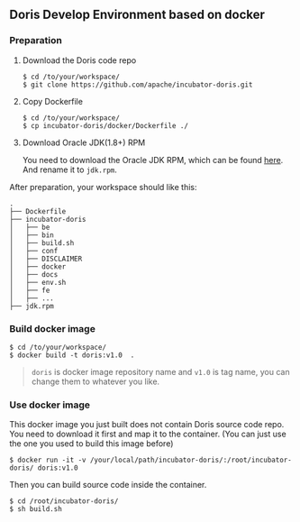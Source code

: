 ## Doris Develop Environment based on docker

### Preparation

1. Download the Doris code repo

    ```console
    $ cd /to/your/workspace/
    $ git clone https://github.com/apache/incubator-doris.git
    ```

1. Copy Dockerfile

    ```console
    $ cd /to/your/workspace/
    $ cp incubator-doris/docker/Dockerfile ./
    ```

1. Download Oracle JDK(1.8+) RPM

    You need to download the Oracle JDK RPM, which can be found [here][1]. And
    rename it to `jdk.rpm`.

After preparation, your workspace should like this:

```
.
├── Dockerfile
├── incubator-doris
│   ├── be
│   ├── bin
│   ├── build.sh
│   ├── conf
│   ├── DISCLAIMER
│   ├── docker
│   ├── docs
│   ├── env.sh
│   ├── fe
│   ├── ...
├── jdk.rpm
```

### Build docker image

```console
$ cd /to/your/workspace/
$ docker build -t doris:v1.0  .
```

> `doris` is docker image repository name and `v1.0` is tag name, you can change
> them to whatever you like.

### Use docker image

This docker image you just built does not contain Doris source code repo. You need
to download it first and map it to the container. (You can just use the one you
used to build this image before)

```console
$ docker run -it -v /your/local/path/incubator-doris/:/root/incubator-doris/ doris:v1.0
```

Then you can build source code inside the container.

```console
$ cd /root/incubator-doris/
$ sh build.sh
```

[1]: https://www.oracle.com/technetwork/java/javase/downloads/index.html
